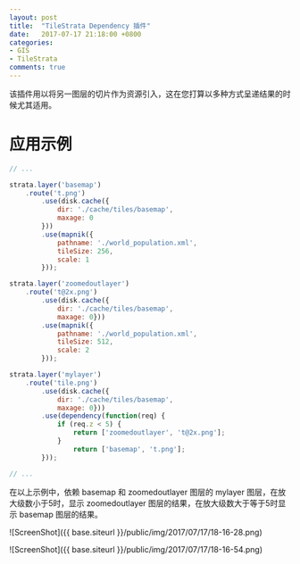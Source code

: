 ```yaml
---
layout: post
title:  "TileStrata Dependency 插件"
date:   2017-07-17 21:18:00 +0800
categories:
- GIS
- TileStrata
comments: true
---
```

该插件用以将另一图层的切片作为资源引入，这在您打算以多种方式呈递结果的时候尤其适用。

# 应用示例
```javascript
// ...

strata.layer('basemap')
    .route('t.png')
        .use(disk.cache({
            dir: './cache/tiles/basemap',
            maxage: 0
        }))
        .use(mapnik({
            pathname: './world_population.xml',
            tileSize: 256,
            scale: 1
        }));

strata.layer('zoomedoutlayer')
    .route('t@2x.png')
        .use(disk.cache({
            dir: './cache/tiles/basemap',
            maxage: 0}))
        .use(mapnik({
            pathname: './world_population.xml',
            tileSize: 512,
            scale: 2
        }));

strata.layer('mylayer')
    .route('tile.png')
        .use(disk.cache({
            dir: './cache/tiles/basemap', 
            maxage: 0}))
        .use(dependency(function(req) {
            if (req.z < 5) {
                return ['zoomedoutlayer', 't@2x.png'];
            }
                return ['basemap', 't.png'];
        }));

// ...

```
在以上示例中，依赖 basemap 和 zoomedoutlayer 图层的 mylayer 图层，在放大级数小于5时，显示 zoomedoutlayer 图层的结果，在放大级数大于等于5时显示 basemap 图层的结果。

![ScreenShot]({{ base.siteurl }}/public/img/2017/07/17/18-16-28.png)

![ScreenShot]({{ base.siteurl }}/public/img/2017/07/17/18-16-54.png)
